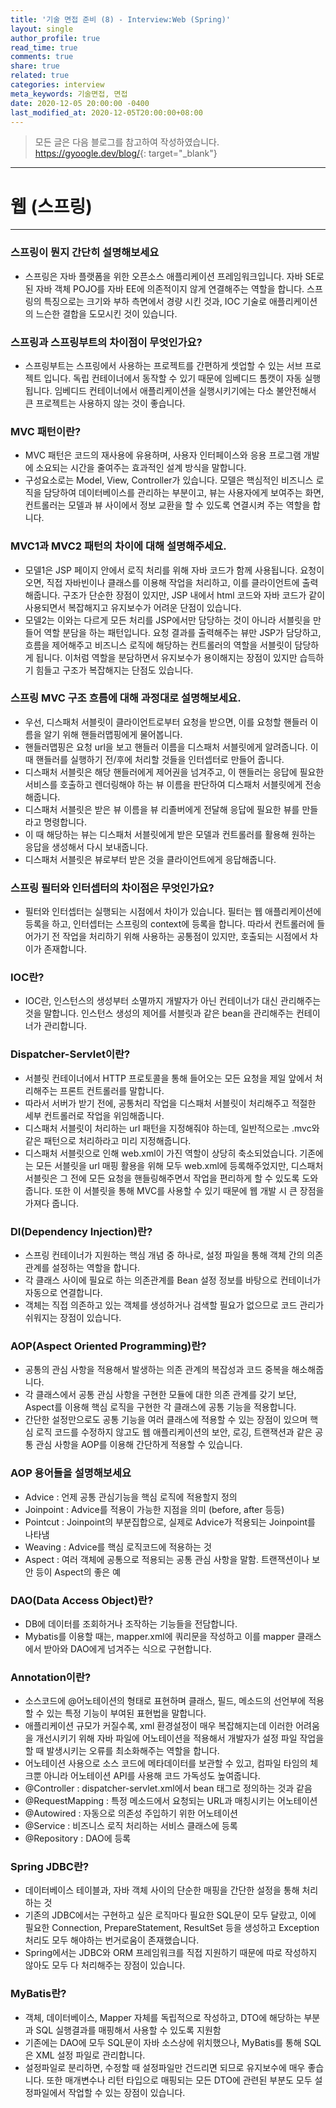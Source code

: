 ```yaml
---
title: '기술 면접 준비 (8) - Interview:Web (Spring)'
layout: single
author_profile: true
read_time: true
comments: true
share: true
related: true
categories: interview
meta_keywords: 기술면접, 면접
date: 2020-12-05 20:00:00 -0400
last_modified_at: 2020-12-05T20:00:00+08:00
---
```


> 모든 글은 다음 블로그를 참고하여 작성하였습니다.<br> <https://gyoogle.dev/blog/>{: target="\_blank"}

<hr>

# 웹 (스프링)

<hr>

### 스프링이 뭔지 간단히 설명해보세요

-   스프링은 자바 플랫폼을 위한 오픈소스 애플리케이션 프레임워크입니다. 자바 SE로 된 자바 객체 POJO를 자바 EE에 의존적이지 않게 연결해주는 역할을 합니다. 스프링의 특징으로는 크기와 부하 측면에서 경량 시킨 것과, IOC 기술로 애플리케이션의 느슨한 결합을 도모시킨 것이 있습니다.

### 스프링과 스프링부트의 차이점이 무엇인가요?

-   스프링부트는 스프링에서 사용하는 프로젝트를 간편하게 셋업할 수 있는 서브 프로젝트 입니다. 독립 컨테이너에서 동작할 수 있기 때문에 임베디드 톰캣이 자동 실행됩니다. 임베디드 컨테이너에서 애플리케이션을 실행시키기에는 다소 불안전해서 큰 프로젝트는 사용하지 않는 것이 좋습니다.

### MVC 패턴이란?

-   MVC 패턴은 코드의 재사용에 유용하며, 사용자 인터페이스와 응용 프로그램 개발에 소요되는 시간을 줄여주는 효과적인 설계 방식을 말합니다.
-   구성요소로는 Model, View, Controller가 있습니다. 모델은 핵심적인 비즈니스 로직을 담당하여 데이터베이스를 관리하는 부분이고, 뷰는 사용자에게 보여주는 화면, 컨트롤러는 모델과 뷰 사이에서 정보 교환을 할 수 있도록 연결시켜 주는 역할을 합니다.

### MVC1과 MVC2 패턴의 차이에 대해 설명해주세요.

-   모델1은 JSP 페이지 안에서 로직 처리를 위해 자바 코드가 함께 사용됩니다. 요청이 오면, 직접 자바빈이나 클래스를 이용해 작업을 처리하고, 이를 클라이언트에 출력해줍니다. 구조가 단순한 장점이 있지만, JSP 내에서 html 코드와 자바 코드가 같이 사용되면서 복잡해지고 유지보수가 어려운 단점이 있습니다.
-   모델2는 이와는 다르게 모든 처리를 JSP에서만 담당하는 것이 아니라 서블릿을 만들어 역할 분담을 하는 패턴입니다. 요청 결과를 출력해주는 뷰만 JSP가 담당하고, 흐름을 제어해주고 비즈니스 로직에 해당하는 컨트롤러의 역할을 서블릿이 담당하게 됩니다. 이처럼 역할을 분담하면서 유지보수가 용이해지는 장점이 있지만 습득하기 힘들고 구조가 복잡해지는 단점도 있습니다.

### 스프링 MVC 구조 흐름에 대해 과정대로 설명해보세요.

-   우선, 디스패처 서블릿이 클라이언트로부터 요청을 받으면, 이를 요청할 핸들러 이름을 알기 위해 핸들러맵핑에게 물어봅니다.
-   핸들러맵핑은 요청 url을 보고 핸들러 이름을 디스패처 서블릿에게 알려줍니다. 이때 핸들러를 실행하기 전/후에 처리할 것들을 인터셉터로 만들어 줍니다.
-   디스패처 서블릿은 해당 핸들러에게 제어권을 넘겨주고, 이 핸들러는 응답에 필요한 서비스를 호출하고 렌더링해야 하는 뷰 이름을 판단하여 디스패처 서블릿에게 전송해줍니다.
-   디스패처 서블릿은 받은 뷰 이름을 뷰 리졸버에게 전달해 응답에 필요한 뷰를 만들라고 명령합니다.
-   이 때 해당하는 뷰는 디스패처 서블릿에게 받은 모델과 컨트롤러를 활용해 원하는 응답을 생성해서 다시 보내줍니다.
-   디스패처 서블릿은 뷰로부터 받은 것을 클라이언트에게 응답해줍니다.

### 스프링 필터와 인터셉터의 차이점은 무엇인가요?

-   필터와 인터셉터는 실행되는 시점에서 차이가 있습니다. 필터는 웹 애플리케이션에 등록을 하고, 인터셉터는 스프링의 context에 등록을 합니다. 따라서 컨트롤러에 들어가기 전 작업을 처리하기 위해 사용하는 공통점이 있지만, 호출되는 시점에서 차이가 존재합니다.

### IOC란?

-   IOC란, 인스턴스의 생성부터 소멸까지 개발자가 아닌 컨테이너가 대신 관리해주는 것을 말합니다. 인스턴스 생성의 제어를 서블릿과 같은 bean을 관리해주는 컨테이너가 관리합니다.

### Dispatcher-Servlet이란?

-   서블릿 컨테이너에서 HTTP 프로토콜을 통해 들어오는 모든 요청을 제일 앞에서 처리해주는 프론트 컨트롤러를 말합니다.
-   따라서 서버가 받기 전에, 공통처리 작업을 디스패처 서블릿이 처리해주고 적절한 세부 컨트롤러로 작업을 위임해줍니다.
-   디스패처 서블릿이 처리하는 url 패턴을 지정해줘야 하는데, 일반적으로는 .mvc와 같은 패턴으로 처리하라고 미리 지정해줍니다.
-   디스패처 서블릿으로 인해 web.xml이 가진 역할이 상당히 축소되었습니다. 기존에는 모든 서블릿을 url 매핑 활용을 위해 모두 web.xml에 등록해주었지만, 디스패처 서블릿은 그 전에 모든 요청을 핸들링해주면서 작업을 편리하게 할 수 있도록 도와줍니다. 또한 이 서블릿을 통해 MVC를 사용할 수 있기 때문에 웹 개발 시 큰 장점을 가져다 줍니다.

### DI(Dependency Injection)란?

-   스프링 컨테이너가 지원하는 핵심 개념 중 하나로, 설정 파일을 통해 객체 간의 의존 관계를 설정하는 역할을 합니다.
-   각 클래스 사이에 필요로 하는 의존관계를 Bean 설정 정보를 바탕으로 컨테이너가 자동으로 연결합니다.
-   객체는 직접 의존하고 있는 객체를 생성하거나 검색할 필요가 없으므로 코드 관리가 쉬워지는 장점이 있습니다.

### AOP(Aspect Oriented Programming)란?

-   공통의 관심 사항을 적용해서 발생하는 의존 관계의 복잡성과 코드 중복을 해소해줍니다.
-   각 클래스에서 공통 관심 사항을 구현한 모듈에 대한 의존 관계를 갖기 보단, Aspect를 이용해 핵심 로직을 구현한 각 클래스에 공통 기능을 적용합니다.
-   간단한 설정만으로도 공통 기능을 여러 클래스에 적용할 수 있는 장점이 있으며 핵심 로직 코드를 수정하지 않고도 웹 애플리케이션의 보안, 로깅, 트랜잭션과 같은 공통 관심 사항을 AOP를 이용해 간단하게 적용할 수 있습니다.

### AOP 용어들을 설명해보세요

-   Advice : 언제 공통 관심기능을 핵심 로직에 적용할지 정의
-   Joinpoint : Advice를 적용이 가능한 지점을 의미 (before, after 등등)
-   Pointcut : Joinpoint의 부분집합으로, 실제로 Advice가 적용되는 Joinpoint를 나타냄
-   Weaving : Advice를 핵심 로직코드에 적용하는 것
-   Aspect : 여러 객체에 공통으로 적용되는 공통 관심 사항을 말함. 트랜잭션이나 보안 등이 Aspect의 좋은 예

### DAO(Data Access Object)란?

-   DB에 데이터를 조회하거나 조작하는 기능들을 전담합니다.
-   Mybatis를 이용할 때는, mapper.xml에 쿼리문을 작성하고 이를 mapper 클래스에서 받아와 DAO에게 넘겨주는 식으로 구현합니다.

### Annotation이란?

-   소스코드에 @어노테이션의 형태로 표현하며 클래스, 필드, 메소드의 선언부에 적용할 수 있는 특정 기능이 부여된 표현법을 말합니다.
-   애플리케이션 규모가 커질수록, xml 환경설정이 매우 복잡해지는데 이러한 어려움을 개선시키기 위해 자바 파일에 어노테이션을 적용해서 개발자가 설정 파일 작업을 할 때 발생시키는 오류를 최소화해주는 역할을 합니다.
-   어노테이션 사용으로 소스 코드에 메타데이터를 보관할 수 있고, 컴파일 타임의 체크뿐 아니라 어노테이션 API를 사용해 코드 가독성도 높여줍니다.
-   @Controller : dispatcher-servlet.xml에서 bean 태그로 정의하는 것과 같음
-   @RequestMapping : 특정 메소드에서 요청되는 URL과 매칭시키는 어노테이션
-   @Autowired : 자동으로 의존성 주입하기 위한 어노테이션
-   @Service : 비즈니스 로직 처리하는 서비스 클래스에 등록
-   @Repository : DAO에 등록

### Spring JDBC란?

-   데이터베이스 테이블과, 자바 객체 사이의 단순한 매핑을 간단한 설정을 통해 처리하는 것
-   기존의 JDBC에서는 구현하고 싶은 로직마다 필요한 SQL문이 모두 달랐고, 이에 필요한 Connection, PrepareStatement, ResultSet 등을 생성하고 Exception 처리도 모두 해야하는 번거로움이 존재했습니다.
-   Spring에서는 JDBC와 ORM 프레임워크를 직접 지원하기 때문에 따로 작성하지 않아도 모두 다 처리해주는 장점이 있습니다.

### MyBatis란?

-   객체, 데이터베이스, Mapper 자체를 독립적으로 작성하고, DTO에 해당하는 부분과 SQL 실행결과를 매핑해서 사용할 수 있도록 지원함
-   기존에는 DAO에 모두 SQL문이 자바 소스상에 위치했으나, MyBatis를 통해 SQL은 XML 설정 파일로 관리합니다.
-   설정파일로 분리하면, 수정할 때 설정파일만 건드리면 되므로 유지보수에 매우 좋습니다. 또한 매개변수나 리턴 타입으로 매핑되는 모든 DTO에 관련된 부분도 모두 설정파일에서 작업할 수 있는 장점이 있습니다.
